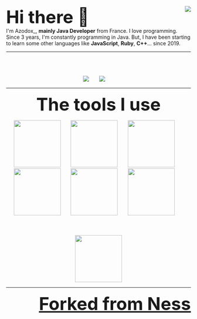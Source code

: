 
<img align="right" src="https://github-readme-stats.vercel.app/api?username=azodox&count_private=true&show_icons=true&hide_border=true" />
<font size="10">
<b>
Hi there 👋
</b>
</font>
<br>
I'm Azodox_, <b>mainly Java Developer</b> from France. I love programming. Since 3 years, I'm constantly programming in Java. But, I have been starting to learn some other languages like <b>JavaScript</b>, <b>Ruby</b>, <b>C++</b>... since 2019.</br>

___

<p align="center">
	<br>
	<br>
	<br>
	<img src="http://img.shields.io/badge/Discord-%40Luke/Azodox_%232416-7289DA?style=for-the-badge" />
	&nbsp;&nbsp;&nbsp;&nbsp;&nbsp;
	<img src="http://img.shields.io/badge/Twitter-%40Azodox__-1DA1F2?style=for-the-badge" />
	&nbsp;&nbsp;&nbsp;&nbsp;&nbsp;
	<!--<br>
	<br>
	<br>
	<font size="10">
		<b>
			My projects
		</b>
	</font>
	<br>
	<br>
	<br>
	<img src="https://github-readme-stats.vercel.app/api/pin/?username=NessMC&repo=popscript" />
	<img src="https://github-readme-stats.vercel.app/api/pin/?username=Objective-HTML&repo=objective-html" />
	<img src="https://github-readme-stats.vercel.app/api/pin/?username=NessMC&repo=css-framework" />
	<img src="https://github-readme-stats.vercel.app/api/pin/?username=NessMC&repo=javaskript" />-->
</p>

___

<p align="center">
	<font size="10">
		<b>
		The tools I use
		</b>
	</font>
</p>

<p align="center">
	<img src="https://www.split.io/wp-content/uploads/2020/03/javascript-logo.png" width="128"/>
	&nbsp;&nbsp;&nbsp;&nbsp;&nbsp;
	<img src="https://www.solutions-numeriques.com/wp-content/uploads/2016/03/java.png" width="128"/>
	&nbsp;&nbsp;&nbsp;&nbsp;&nbsp;
	<img src="https://upload.wikimedia.org/wikipedia/commons/7/73/Ruby_logo.svg" width="128"/>
	&nbsp;&nbsp;&nbsp;&nbsp;&nbsp;
	<img src="https://or-formation.com/uploads/img/produits/52.png" width="128"/>
	&nbsp;&nbsp;&nbsp;&nbsp;&nbsp;
	<img src="https://cdn.iconscout.com/icon/free/png-256/c-programming-569564.png" width="128"/>
	&nbsp;&nbsp;&nbsp;&nbsp;&nbsp;
	<img src="https://upload.wikimedia.org/wikipedia/commons/7/7a/C_Sharp_logo.svg" width="128"/>
	&nbsp;&nbsp;&nbsp;&nbsp;&nbsp;
	<br>
	<br>
	<br><br>
	<img src="https://git-scm.com/images/logos/downloads/Git-Icon-1788C.png" width="128" />
</p>

<!-- ___
<p align="center">
	<img align="center" src="https://github-readme-stats.vercel.app/api/top-langs/?username=azodox&hide_border=true" />
</p>-->
___

<p align="right">
	<font size="7">
		<b>
			<a href="https://github.com/NessMC/NessMC">Forked from Ness
		</b>	
	</font>
</p>
